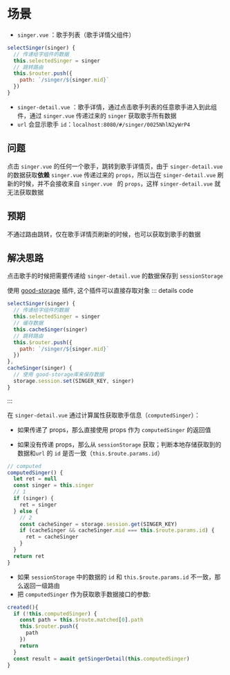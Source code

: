# 场景

- `singer.vue` ：歌手列表（歌手详情父组件）

```js
selectSinger(singer) {
  // 传递给字组件的数据
  this.selectedSinger = singer
  // 跳转路由
  this.$router.push({
    path: `/singer/${singer.mid}`
  })
}
```

- `singer-detail.vue` ：歌手详情，通过点击歌手列表的任意歌手进入到此组件，通过 `singer.vue` 传递过来的 `singer` 获取歌手所有数据
- `url` 会显示歌手 `id`：`localhost:8080/#/singer/0025NhlN2yWrP4`

## 问题

点击 `singer.vue` 的任何一个歌手，跳转到歌手详情页，由于 `singer-detail.vue` 的数据获取**依赖** `singer.vue` 传递过来的 `props`，所以当在 `singer-detail.vue` 刷新的时候，并不会接收来自 `singer.vue ` 的 `props`，这样 `singer-detail.vue` 就无法获取数据

## 预期

不通过路由跳转，仅在歌手详情页刷新的时候，也可以获取到歌手的数据

## 解决思路

点击歌手的时候把需要传递给 `singer-detail.vue` 的数据保存到 `sessionStorage`

使用 [good-storage](https://github.com/ustbhuangyi/storage#readme) 插件, 这个插件可以直接存取对象
::: details code

```js
selectSinger(singer) {
  // 传递给字组件的数据
  this.selectedSinger = singer
  // 缓存数据
  this.cacheSinger(singer)
  // 跳转路由
  this.$router.push({
    path: `/singer/${singer.mid}`
  })
},
cacheSinger(singer) {
  // 使用 good-storage库来保存数据
  storage.session.set(SINGER_KEY, singer)
}
```

:::

在 `singer-detail.vue` 通过计算属性获取歌手信息（`computedSinger`）：

- 如果传递了 props，那么直接使用 props 作为 `computedSinger` 的返回值

- 如果没有传递 props，那么从 `sessionStorage` 获取；判断本地存储获取到的数据和`url` 的 `id` 是否一致（`this.$route.params.id`）

```js
// computed
computedSinger() {
  let ret = null
  const singer = this.singer
  // 1
  if (singer) {
    ret = singer
  } else {
    // 2
    const cacheSinger = storage.session.get(SINGER_KEY)
    if (cacheSinger && cacheSinger.mid === this.$route.params.id) {
      ret = cacheSinger
    }
  }
  return ret
}
```

- 如果 `sessionStorage` 中的数据的 `id` 和 `this.$route.params.id` 不一致，那么返回一级路由
- 把 `computedSinger` 作为获取歌手数据接口的参数:

```js
created(){
  if (!this.computedSinger) {
    const path = this.$route.matched[0].path
    this.$router.push({
      path
    })
    return
  }
  const result = await getSingerDetail(this.computedSinger)
}
```
